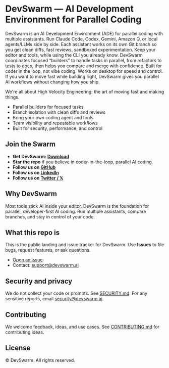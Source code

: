 # DevSwarm — AI Development Environment for Parallel Coding

DevSwarm is an AI Development Environment (ADE) for parallel coding with multiple assistants. Run Claude Code, Codex, Gemini, Amazon Q, or local agents/LLMs side by side. Each assistant works on its own Git branch so you get clean diffs, fast reviews, sandboxed experimentation. Keep your editor and tools, while using the CLI you already know. DevSwarm coordinates focused “builders” to handle tasks in parallel, from refactors to tests to docs, then helps you compare and merge with confidence. Built for coder in the loop, not vibe coding. Works on desktop for speed and control. If you want to move fast while building right, DevSwarm gives you parallel AI workflows without changing how you ship.

We're all about High Velocity Engineering: the art of moving fast and making things.

- Parallel builders for focused tasks
- Branch isolation with clean diffs and reviews
- Bring your own coding agent and tools
- Team visibility and repeatable workflows
- Built for security, performance, and control

## Join the Swarm
- **Get DevSwarm: [Download](https://devswarm.ai/download)**
- **Star the repo** if you believe in coder-in-the-loop, parallel AI coding.
- **Follow us on [GitHub](https://github.com/devswarm-ai/)**
- **Follow us on [LinkedIn](https://www.linkedin.com/company/devswarm/)**
- **Follow us on [Twitter / 𝕏](https://x.com/devswarm_ai)**

## Why DevSwarm
Most tools stick AI inside your editor. DevSwarm is the foundation for parallel, developer-first AI coding. Run multiple assistants, compare branches, and stay in control of your code.

## What this repo is
This is the public landing and issue tracker for DevSwarm. Use **Issues** to file bugs, request features, or ask questions.

- [Open an issue](../../issues/new/choose)
- Contact: support@devswarm.ai

## Security and privacy
We do not collect your code or prompts. See [SECURITY.md](./SECURITY.md). For any sensitive reports, email security@devswarm.ai.

## Contributing
We welcome feedback, ideas, and use cases. See [CONTRIBUTING.md](./CONTRIBUTING.md) for contributing ideas.

## License
© DevSwarm. All rights reserved.